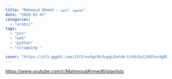 ```yaml
---
title: "Mahmoud Ahmed - محمود أحمد"
date: "2020-01-07"
categories:
  - "arabic"
tags:
  - "pin"
  - "web"
  - "python"
  - "scrapping "

cover: "https://yt3.ggpht.com/JtCErexhgrBs3vgqLEeVvW-CvV6iUyIjHOfwc4gRFf79pgSF_wDQ_Ae55SzpR5kXtjofeWsyO1s=s88-c-k-c0x00ffffff-no-rj"
---
```


https://www.youtube.com/c/MahmoudAhmed6/playlists
